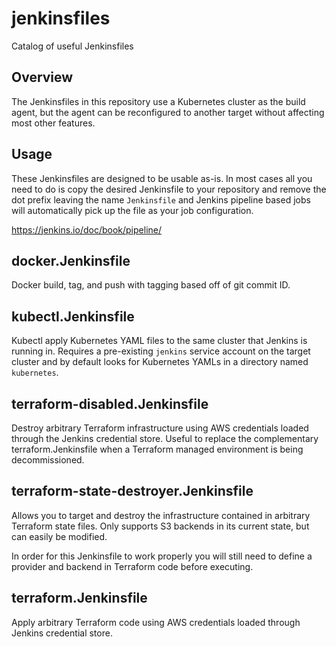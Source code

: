 # jenkinsfiles
Catalog of useful Jenkinsfiles

## Overview
The Jenkinsfiles in this repository use a Kubernetes cluster as the build agent, but the agent can be reconfigured to another target without affecting most other features.

## Usage
These Jenkinsfiles are designed to be usable as-is. In most cases all you need to do is copy the desired Jenkinsfile to your repository and remove the dot prefix leaving the name `Jenkinsfile` and Jenkins pipeline based jobs will automatically pick up the file as your job configuration.

https://jenkins.io/doc/book/pipeline/

## docker.Jenkinsfile

Docker build, tag, and push with tagging based off of git commit ID.

## kubectl.Jenkinsfile

Kubectl apply Kubernetes YAML files to the same cluster that Jenkins is running in. Requires a pre-existing `jenkins` service account on the target cluster and by default looks for Kubernetes YAMLs in a directory named `kubernetes`.

## terraform-disabled.Jenkinsfile

Destroy arbitrary Terraform infrastructure using AWS credentials loaded through the Jenkins credential store. Useful to replace the complementary terraform.Jenkinsfile when a Terraform managed environment is being decommissioned.

## terraform-state-destroyer.Jenkinsfile

Allows you to target and destroy the infrastructure contained in arbitrary Terraform state files. Only supports S3 backends in its current state, but can easily be modified.

In order for this Jenkinsfile to work properly you will still need to define a provider and backend in Terraform code before executing.

## terraform.Jenkinsfile

Apply arbitrary Terraform code using AWS credentials loaded through Jenkins credential store.
